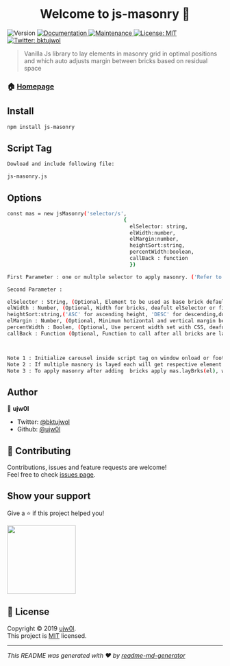 <h1 align="center">Welcome to js-masonry 👋</h1>
<p>
  <img alt="Version" src="https://img.shields.io/badge/version-1.0.3-blue.svg?cacheSeconds=2592000" />
  <a href="https://github.com/ujw0l/js-masonry#readme" target="_blank">
    <img alt="Documentation" src="https://img.shields.io/badge/documentation-yes-brightgreen.svg" />
  </a>
  <a href="https://github.com/ujw0l/js-masonry/graphs/commit-activity" target="_blank">
    <img alt="Maintenance" src="https://img.shields.io/badge/Maintained%3F-yes-green.svg" />
  </a>
  <a href="https://github.com/ujw0l/js-masonry/blob/master/LICENSE" target="_blank">
    <img alt="License: MIT" src="https://img.shields.io/badge/License-MIT-yellow.svg" />
  </a>
  <a href="https://twitter.com/BastakotiUjwol" target="_blank">
    <img alt="Twitter: bktujwol" src="https://img.shields.io/twitter/follow/BastakotiUjwol.svg?style=social" />
  </a>
</p>

> Vanilla Js library to  lay elements in masonry grid in optimal positions and which auto adjusts margin between bricks based on residual space

### 🏠 [Homepage](https://ujw0l.github.io/js-masonry)

## Install

```sh
npm install js-masonry
```

## Script Tag

```sh
Dowload and include following file:

js-masonry.js 
```

## Options

```sh
const mas = new jsMasonry('selector/s',
                                      { 
                                        elSelector: string, 
                                        elWidth:number, 
                                        elMargin:number, 
                                        heightSort:string,
                                        percentWidth:boolean, 
                                        callBack : function
                                        })

First Parameter : one or multple selector to apply masonry. ('Refer to querySelectorAll')

Second Parameter :

elSelector : String, (Optional, Element to be used as base brick default first element)
elWidth : Number, (Optional, Width for bricks, deafult elSelector or first element width )
heightSort:string,('ASC' for ascending height, 'DESC' for descending,do not set for as it is)
elMargin : Number, (Optional, Minimum hotizontal and vertical margin between bricks)
percentWidth : Boolen, (Optional, Use percent width set with CSS, deafult:true, Note: do not use elSelector)
callBack : Function (Optional, Function to call after all bricks are lay which get selected element object as parameter1)



Note 1 : Initialize carousel inside script tag on window onload or footer.
Note 2 : If multiple masnory is layed each will get respective element object as callback parameter.
Note 3 : To apply masonry after adding  bricks apply mas.layBrks(el), where el is object (see querySelector)

```
## Author

👤 **ujw0l**

* Twitter: [@bktujwol](https://twitter.com/BastakotiUjwol)
* Github: [@ujw0l](https://github.com/ujw0l)

## 🤝 Contributing

Contributions, issues and feature requests are welcome!<br />Feel free to check [issues page](https://github.com/ujw0l/js-masonry/issues).

## Show your support

Give a ⭐️ if this project helped you!

<a href="https://www.patreon.com/ujw0l">
  <img src="https://c5.patreon.com/external/logo/become_a_patron_button@2x.png" width="160">
</a>

## 📝 License

Copyright © 2019 [ujw0l](https://github.com/ujw0l).<br />
This project is [MIT](https://github.com/ujw0l/js-masonry/blob/master/LICENSE) licensed.

***
_This README was generated with ❤️ by [readme-md-generator](https://github.com/kefranabg/readme-md-generator)_
